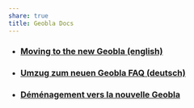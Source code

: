 ```yaml
---
share: true
title: Geobla Docs
---
```


- ### [Moving to the new Geobla (english)](./move-en.md#)
- ### [Umzug zum neuen Geobla FAQ (deutsch)](./move-de.md#) 
- ### [Déménagement vers la nouvelle Geobla](./D%C3%A9m%C3%A9nagement%20vers%20la%20nouvelle%20Geobla.md#)
